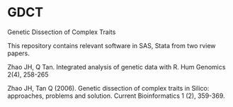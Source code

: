 # GDCT
Genetic Dissection of Complex Traits

This repository contains relevant software in SAS, Stata from two rview papers.

Zhao JH, Q Tan. Integrated analysis of genetic data with R. Hum Genomics 2(4), 258-265

Zhao JH, Tan Q (2006).  Genetic dissection of complex traits in Silico: approaches, problems and solution. Current Bioinformatics 1 (2), 359-369.
